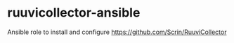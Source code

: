 # ruuvicollector-ansible
Ansible role to install and configure https://github.com/Scrin/RuuviCollector
